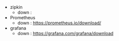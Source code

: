 - zipkin
  - down : 
- Prometheus
  - down : https://prometheus.io/download/
- grafana
  - down : https://grafana.com/grafana/download